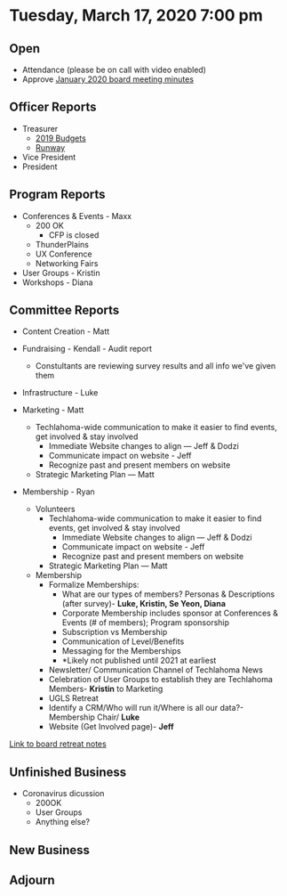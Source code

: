 # Tuesday, March 17, 2020 7:00 pm

## Open

- Attendance (please be on call with video enabled)
- Approve [January 2020 board meeting minutes](https://github.com/techlahoma/board_meetings/blob/master/2020/01_january_minutes.md)

## Officer Reports

- Treasurer
  - [2019 Budgets](https://docs.google.com/spreadsheets/d/1tw-q8jl-9VMMZ2OmxKM6sCq0A82pPU8yLPMsnaI-DGE/edit?usp=sharing)
  - [Runway](https://docs.google.com/spreadsheets/d/1BdSo4lCJLIDFu0a3EfQ3AWu2wgmotYP-qIzIDC4PXsk/edit?usp=sharing)
- Vice President
- President

## Program Reports

- Conferences & Events - Maxx
  - 200 OK
    - CFP is closed
  - ThunderPlains
  - UX Conference
  - Networking Fairs
- User Groups - Kristin
- Workshops - Diana

## Committee Reports

- Content Creation - Matt
- Fundraising - Kendall - Audit report
  - Constultants are reviewing survey results and all info we've given them
- Infrastructure - Luke
- Marketing - Matt
  - Techlahoma-wide communication to make it easier to find events, get involved & stay involved
    - Immediate Website changes to align — Jeff & Dodzi
    - Communicate impact on website - Jeff
    - Recognize past and present members on website
  - Strategic Marketing Plan — Matt 

- Membership - Ryan
  - Volunteers
    - Techlahoma-wide communication to make it easier to find events, get involved & stay involved
      - Immediate Website changes to align — Jeff & Dodzi
      - Communicate impact on website - Jeff
      - Recognize past and present members on website
    - Strategic Marketing Plan — Matt 
  - Membership
     - Formalize Memberships:
       - What are our types of members? Personas & Descriptions (after survey)- **Luke, Kristin, Se Yeon, Diana**
       - Corporate Membership includes sponsor at Conferences & Events (# of members); Program sponsorship
       - Subscription vs Membership
       - Communication of Level/Benefits
       - Messaging for the Memberships
       - *Likely not published until 2021 at earliest
     - Newsletter/ Communication Channel of Techlahoma News
     - Celebration of User Groups to establish they are Techlahoma Members- **Kristin** to Marketing 
     - UGLS Retreat
     - Identify a CRM/Who will run it/Where is all our data?- Membership Chair/ **Luke**
     - Website (Get Involved page)- **Jeff**

[Link to board retreat notes](https://docs.google.com/document/d/1TeeipFHbYwD6iJZ6vT2G7VaAnpDQ1C50DU8IhPW4_84/edit?usp=sharing)

## Unfinished Business

 - Coronavirus dicussion
   - 200OK
   - User Groups
   - Anything else?

## New Business

## Adjourn
